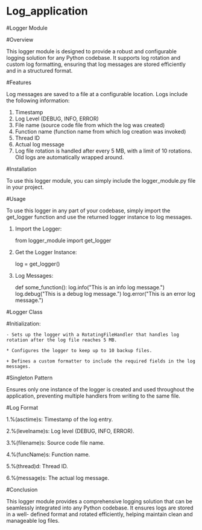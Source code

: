 # Log_application
#Logger Module

#Overview
 
 This logger module is designed to provide a robust and configurable logging solution for any Python codebase. It supports log rotation and custom log formatting, 
 ensuring that log messages are stored efficiently and in a structured format.

#Features

 Log messages are saved to a file at a configurable location.
 Logs include the following information:
 1) Timestamp
 2) Log Level (DEBUG, INFO, ERROR)
 3) File name (source code file from which the log was created)
 4) Function name (function name from which log creation was invoked)
 5) Thread ID
 6) Actual log message
 7) Log file rotation is handled after every 5 MB, with a limit of 10 rotations. Old logs are automatically wrapped around.

#Installation

 To use this logger module, you can simply include the logger_module.py file in your project.

#Usage

 To use this logger in any part of your codebase, simply import the get_logger function and use the returned logger instance to log messages.
 1) Import the Logger:
    
    from logger_module import get_logger

 3) Get the Logger Instance:
    
    log = get_logger()

 5) Log Messages:
    
    def some_function():
       log.info("This is an info log message.")
       log.debug("This is a debug log message.")
       log.error("This is an error log message.")

#Logger Class

#Initialization:

    - Sets up the logger with a RotatingFileHandler that handles log rotation after the log file reaches 5 MB.
   
    * Configures the logger to keep up to 10 backup files.
   
    + Defines a custom formatter to include the required fields in the log messages.

#Singleton Pattern

   Ensures only one instance of the logger is created and used throughout the application, preventing multiple handlers from writing to the same file.

#Log Format

 1.%(asctime)s: Timestamp of the log entry.
 
 2.%(levelname)s: Log level (DEBUG, INFO, ERROR).
 
 3.%(filename)s: Source code file name.
 
 4.%(funcName)s: Function name.
 
 5.%(thread)d: Thread ID.
 
 6.%(message)s: The actual log message.
 
#Conclusion

  This logger module provides a comprehensive logging solution that can be seamlessly integrated into any Python codebase. It ensures logs are stored in a well- 
  defined format and rotated efficiently, helping maintain clean and manageable log files.
